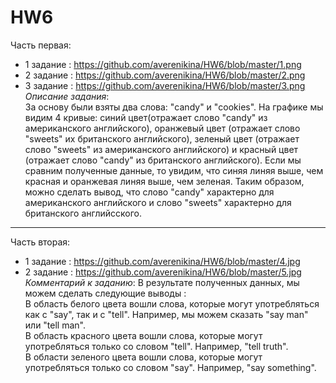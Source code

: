 # HW6
Часть первая:  
- 1 задание : https://github.com/averenikina/HW6/blob/master/1.png  
- 2 задание : https://github.com/averenikina/HW6/blob/master/2.png  
- 3 задание : https://github.com/averenikina/HW6/blob/master/3.png  
*Описание задания*:  
За основу были взяты два слова: "candy" и "cookies". На графике мы видим 4 кривые: синий цвет(отражает слово "candy" из американского английского), оранжевый цвет (отражает слово "sweets" их британского английского), зеленый цвет (отражает слово "sweets" из американского английского) и красный цвет (отражает слово "candy" из британского английского). Если мы сравним полученные данные, то увидим, что синяя линяя выше, чем красная и оранжевая линяя выше, чем зеленая. Таким образом, можно сделать вывод, что слово "candy" характерно для американского английского и слово "sweets" характерно для британского английсского.
***
Часть вторая:  
- 1 задание : https://github.com/averenikina/HW6/blob/master/4.jpg  
- 2 задание : https://github.com/averenikina/HW6/blob/master/5.jpg  
*Комментарий к заданию*:
В результате полученных данных, мы можем сделать следующие выводы :  
В область белого цвета вошли слова, которые могут употребляться как с "say", так и с "tell". Например, мы можем сказать "say man" или "tell man".  
В область красного цвета вошли слова, которые могут употребляться только со словом "tell". Например, "tell truth".  
В области зеленого цвета вошли слова, которые могут употребляться только со словом "say". Например, "say something".
